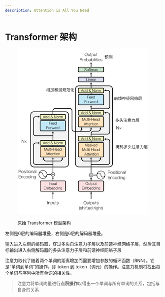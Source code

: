 ```yaml
---
description: Attention is All You Need
---
```


# Transformer 架构

<figure><img src="../.gitbook/assets/image (3).png" alt="" width="563"><figcaption><p>原始 Transformer 模型架构</p></figcaption></figure>

左侧是6层的编码器堆叠，右侧是6层的解码器堆叠。

输入进入左侧的编码器，穿过多头自注意力子层以及前馈神经网络子层，然后其目标输出进入右侧解码器的多头注意力子层和前馈神经网络子层



注意力取代了随着两个单词的距离增加而需要增加参数的循环函数（RNN）。它是“单词到单词”的操作，即 token 到 token（词元）的操作。注意力机制将找出每个单词与序列中所有单词的相关性。

> 注意力将单词向量进行**点积操作**以得出一个单词与所有单词的关系，包括与自身的关系

